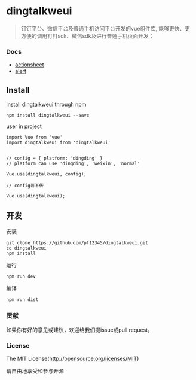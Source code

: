 # dingtalkweui

> 钉钉平台、微信平台及普通手机访问平台开发的vue组件库, 能够更快、更方便的调用钉钉sdk、微信sdk及进行普通手机页面开发；


### Docs

- [actionsheet](docs/actionsheet.md)
- [alert](docs/alert.md)

## Install

install dingtalkweui through npm

```
npm install dingtalkweui --save
```

user in project

```
import Vue from 'vue'
import dingtalkweui from 'dingtalkweui'


// config = { platform: 'dingding' }
// platform can use 'dingding', 'weixin', 'normal' 

Vue.use(dingtalkweui, config); 

// config可不传

Vue.use(dingtalkweui);

```

## 开发

安装

```
git clone https://github.com/pf12345/dingtalkweui.git
cd dingtalkweui
npm install
```

运行

```
npm run dev
```

编译

```
npm run dist
```

<!-- ### 文档

<a href="https://pf12345.gitbooks.io/dingtalkweui-api/content/" target="_blank">Documents</a> -->


### 贡献

如果你有好的意见或建议，欢迎给我们提issue或pull request。


### License

The MIT License(http://opensource.org/licenses/MIT)

请自由地享受和参与开源

